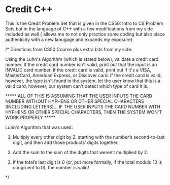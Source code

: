 # Credit C++
This is the Credit Problem Set that is given in the CS50: Intro to CS Problem Sets but in the language of C++ with a few modifications from my side included as well { allows me to not only practice some coding but also place authenticity with a new lanugage and expands my exposure}

/*
Directions from CS50 Course plus extra bits from my side: 

Using the Luhn's Algorithm (which is stated below), validate a credit card number.
  If the credit card number isn't valid, print out that the input is an INVALID card number. 
  If the credit card is valid, print out if it's a VISA, MasterCard, American Express, or Discover card. 
  If the credit card is valid, however, the type isn't found in the system, let the user know that this is a valid card, however, our system can't detect which type of card it is. 

  ***** ALL OF THIS IS ASSUMING THAT THE USER INPUTS THE CARD NUMBER WITHOUT HYPHENS OR OTHER SPECIAL CHARACTERS (INCLUDING LETTERS)... IF THE USER INPUTS THE CARD NUMBER WITH HYPHENS OR OTHER SPECIAL CHARACTERS, THEN THE SYSTEM WON'T WORK PROPERLY *****

  Luhn's Algorithm that was used:
  1. Multiply every other digit by 2, starting with the number’s second-to-last digit, and then add those products’ digits together.

  2. Add the sum to the sum of the digits that weren’t multiplied by 2.

  3. If the total’s last digit is 0 (or, put more formally, if the total modulo 10 is congruent to 0), the number is valid!

*/
